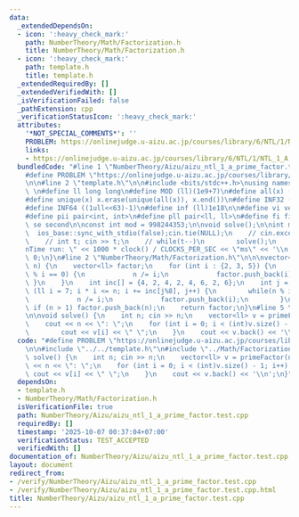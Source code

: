 ```yaml
---
data:
  _extendedDependsOn:
  - icon: ':heavy_check_mark:'
    path: NumberTheory/Math/Factorization.h
    title: NumberTheory/Math/Factorization.h
  - icon: ':heavy_check_mark:'
    path: template.h
    title: template.h
  _extendedRequiredBy: []
  _extendedVerifiedWith: []
  _isVerificationFailed: false
  _pathExtension: cpp
  _verificationStatusIcon: ':heavy_check_mark:'
  attributes:
    '*NOT_SPECIAL_COMMENTS*': ''
    PROBLEM: https://onlinejudge.u-aizu.ac.jp/courses/library/6/NTL/1/NTL_1_A
    links:
    - https://onlinejudge.u-aizu.ac.jp/courses/library/6/NTL/1/NTL_1_A
  bundledCode: "#line 1 \"NumberTheory/Aizu/aizu_ntl_1_a_prime_factor.test.cpp\"\n\
    #define PROBLEM \"https://onlinejudge.u-aizu.ac.jp/courses/library/6/NTL/1/NTL_1_A\"\
    \n\n#line 2 \"template.h\"\n\n#include <bits/stdc++.h>\nusing namespace std;\n\
    \ \n#define ll long long\n#define MOD (ll)(1e9+7)\n#define all(x) (x).begin(),(x).end()\n\
    #define unique(x) x.erase(unique(all(x)), x.end())\n#define INF32 ((1ull<<31)-1)\n\
    #define INF64 ((1ull<<63)-1)\n#define inf (ll)1e18\n\n#define vi vector<int>\n\
    #define pii pair<int, int>\n#define pll pair<ll, ll>\n#define fi first\n#define\
    \ se second\n\nconst int mod = 998244353;\n\nvoid solve();\n\nint main(){\n  \
    \  ios_base::sync_with_stdio(false);cin.tie(NULL);\n    // cin.exceptions(cin.failbit);\n\
    \    // int t; cin >> t;\n    // while(t--)\n        solve();\n    cerr << \"\\\
    nTime run: \" << 1000 * clock() / CLOCKS_PER_SEC << \"ms\" << '\\n';\n    return\
    \ 0;\n}\n#line 2 \"NumberTheory/Math/Factorization.h\"\n\n\nvector<ll> primeFactor(ll\
    \ n) {\n    vector<ll> factor;\n    for (int i : {2, 3, 5}) {\n        while (n\
    \ % i == 0) {\n            n /= i;\n            factor.push_back(i);\n       \
    \ }\n    }\n    int inc[] = {4, 2, 4, 2, 4, 6, 2, 6};\n    int j = 0;\n    for\
    \ (ll i = 7; i * i <= n; i += inc[j%8], j++) {\n        while(n % i == 0) {\n\
    \            n /= i;\n            factor.push_back(i);\n        }\n    }\n   \
    \ if (n > 1) factor.push_back(n);\n    return factor;\n}\n#line 5 \"NumberTheory/Aizu/aizu_ntl_1_a_prime_factor.test.cpp\"\
    \n\nvoid solve() {\n    int n; cin >> n;\n    vector<ll> v = primeFactor(n);\n\
    \    cout << n << \": \";\n    for (int i = 0; i < (int)v.size() - 1; i++) {\n\
    \        cout << v[i] << \" \";\n    }\n    cout << v.back() << '\\n';\n}\n"
  code: "#define PROBLEM \"https://onlinejudge.u-aizu.ac.jp/courses/library/6/NTL/1/NTL_1_A\"\
    \n\n#include \"../../template.h\"\n#include \"../Math/Factorization.h\"\n\nvoid\
    \ solve() {\n    int n; cin >> n;\n    vector<ll> v = primeFactor(n);\n    cout\
    \ << n << \": \";\n    for (int i = 0; i < (int)v.size() - 1; i++) {\n       \
    \ cout << v[i] << \" \";\n    }\n    cout << v.back() << '\\n';\n}"
  dependsOn:
  - template.h
  - NumberTheory/Math/Factorization.h
  isVerificationFile: true
  path: NumberTheory/Aizu/aizu_ntl_1_a_prime_factor.test.cpp
  requiredBy: []
  timestamp: '2025-10-07 00:37:04+07:00'
  verificationStatus: TEST_ACCEPTED
  verifiedWith: []
documentation_of: NumberTheory/Aizu/aizu_ntl_1_a_prime_factor.test.cpp
layout: document
redirect_from:
- /verify/NumberTheory/Aizu/aizu_ntl_1_a_prime_factor.test.cpp
- /verify/NumberTheory/Aizu/aizu_ntl_1_a_prime_factor.test.cpp.html
title: NumberTheory/Aizu/aizu_ntl_1_a_prime_factor.test.cpp
---
```

